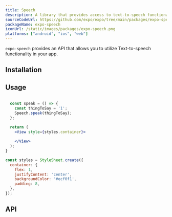 ```yaml
---
title: Speech
description: A library that provides access to text-to-speech functionality.
sourceCodeUrl: https://github.com/expo/expo/tree/main/packages/expo-speech
packageName: expo-speech
iconUrl: /static/images/packages/expo-speech.png
platforms: ["android", "ios", "web"]
---
```


`expo-speech` provides an API that allows you to utilize Text-to-speech functionality in your app.

## Installation

## Usage

```jsx

  const speak = () => {
    const thingToSay = '1';
    Speech.speak(thingToSay);
  };

  return (
    <View style={styles.container}>
      
    </View>
  );
}

const styles = StyleSheet.create({
  container: {
    flex: 1,
    justifyContent: 'center',
    backgroundColor: '#ecf0f1',
    padding: 8,
  },
});
```

## API

```js

```